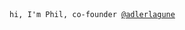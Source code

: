 <div><code>hi, I'm Phil, co-founder <a hreF="https://adlerlagune.com">@adlerlagune</a></code></div>


<!---
philparzer/philparzer is a ✨ special ✨ repository because its `README.md` (this file) appears on your GitHub profile.
You can click the Preview link to take a look at your changes.
--->
